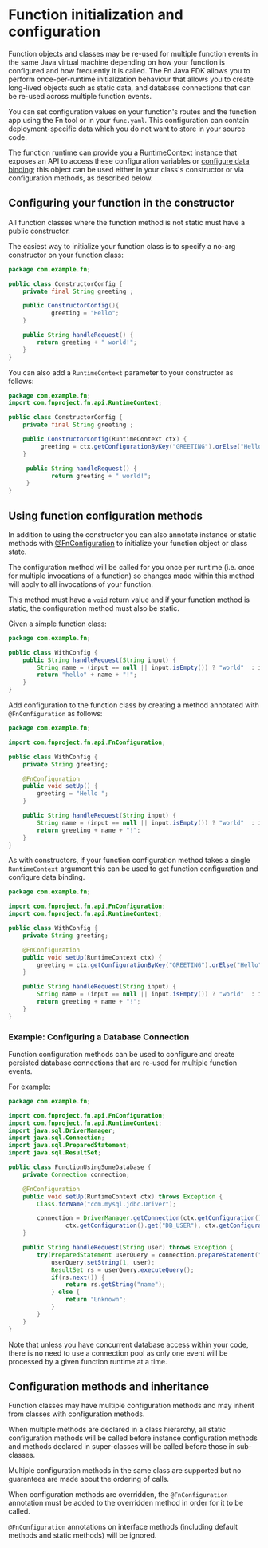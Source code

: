 # Function initialization and configuration

Function objects and classes may be re-used for multiple function events in the same Java virtual machine depending on how your function is configured and how frequently it is called.
The Fn Java FDK allows you to perform once-per-runtime initialization behaviour that allows you to create long-lived objects such as static data, and database connections that can be re-used across multiple function events.

You can set configuration values on your function's routes and the function app  using the Fn tool or in your `func.yaml`. This configuration can contain deployment-specific data which you do not want to store in your source code.

The function runtime can provide you a [RuntimeContext](../api/src/main/java/com/fnproject/fn/api/RuntimeContext.java) instance that exposes an API to access these configuration variables or [configure data binding](DataBinding.md); this object can be used either in your class's constructor or via configuration methods, as described below.

## Configuring your function in the constructor

All function classes where the function method is not static must have a public constructor.

The easiest way to initialize your function class is to specify a no-arg constructor on your function class:

```java
package com.example.fn;

public class ConstructorConfig {
    private final String greeting ;

    public ConstructorConfig(){
            greeting = "Hello";
    }

    public String handleRequest() {
        return greeting + " world!";
    }
}
```

You can also add a `RuntimeContext` parameter to your constructor as follows:

```java
package com.example.fn;
import com.fnproject.fn.api.RuntimeContext;

public class ConstructorConfig {
    private final String greeting ;

    public ConstructorConfig(RuntimeContext ctx) {
         greeting = ctx.getConfigurationByKey("GREETING").orElse("Hello");
    }

     public String handleRequest() {
            return greeting + " world!";
     }
}
```

## Using function configuration methods

In addition to using the constructor you can also annotate instance or static methods with  [@FnConfiguration](../api/src/main/java/com/fnproject/fn/api/FnConfiguration.java) to initialize your function object or class state.

The configuration method will be called for you once per runtime (i.e. once for multiple invocations of a function) so changes made within this method will apply to all invocations of your function.

This method must have a `void` return value and if your function method is static, the configuration method must also be static.

Given a simple function class:

```java
package com.example.fn;

public class WithConfig {
    public String handleRequest(String input) {
        String name = (input == null || input.isEmpty()) ? "world"  : input;
        return "hello" + name + "!";
    }
}
```

Add configuration to the function class by creating a method annotated with `@FnConfiguration` as follows:

```java
package com.example.fn;

import com.fnproject.fn.api.FnConfiguration;

public class WithConfig {
    private String greeting;

    @FnConfiguration
    public void setUp() {
        greeting = "Hello ";
    }

    public String handleRequest(String input) {
        String name = (input == null || input.isEmpty()) ? "world"  : input;
        return greeting + name + "!";
    }
}
```

As with constructors, if your function configuration method takes a single `RuntimeContext` argument this can be used to get function configuration and configure data binding.

```java
package com.example.fn;

import com.fnproject.fn.api.FnConfiguration;
import com.fnproject.fn.api.RuntimeContext;

public class WithConfig {
    private String greeting;

    @FnConfiguration
    public void setUp(RuntimeContext ctx) {
        greeting = ctx.getConfigurationByKey("GREETING").orElse("Hello");
    }

    public String handleRequest(String input) {
        String name = (input == null || input.isEmpty()) ? "world"  : input;
        return greeting + name + "!";
    }
}
```

### Example: Configuring a Database Connection

Function configuration methods can be used to configure and create persisted database connections that are re-used for multiple function events.

For example:

```java
package com.example.fn;

import com.fnproject.fn.api.FnConfiguration;
import com.fnproject.fn.api.RuntimeContext;
import java.sql.DriverManager;
import java.sql.Connection;
import java.sql.PreparedStatement;
import java.sql.ResultSet;

public class FunctionUsingSomeDatabase {
    private Connection connection;

    @FnConfiguration
    public void setUp(RuntimeContext ctx) throws Exception {
        Class.forName("com.mysql.jdbc.Driver");

        connection = DriverManager.getConnection(ctx.getConfiguration().get("DB_URL"),
                ctx.getConfiguration().get("DB_USER"), ctx.getConfiguration().get("DB_PASSWORD"));
    }

    public String handleRequest(String user) throws Exception {
        try(PreparedStatement userQuery = connection.prepareStatement("SELECT name from USERS where user=?")) {
            userQuery.setString(1, user);
            ResultSet rs = userQuery.executeQuery();
            if(rs.next()) {
                return rs.getString("name");
            } else {
                return "Unknown";
            }
        }
    }
}
```

Note that unless you have concurrent database access within your code, there is no need to use a connection pool as only one event will be processed by a given function runtime at a time.


## Configuration methods and inheritance

Function classes may have multiple configuration methods and may inherit from classes with configuration methods.

When multiple methods are declared in a class hierarchy, all static configuration methods will be called before instance configuration methods and methods declared in super-classes will be called before those in sub-classes.

Multiple configuration methods in the same class are supported but no guarantees are made about the ordering of calls.

When configuration methods are overridden, the `@FnConfiguration` annotation must be added to the overridden method in order for it to be called.

`@FnConfiguration` annotations on interface methods (including default methods and static methods) will be ignored.